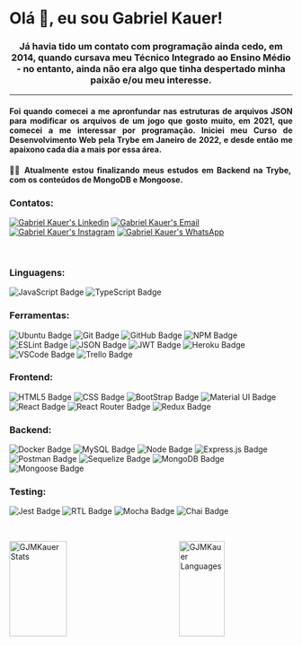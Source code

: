 <h1 align="left">Olá 👋, eu sou Gabriel Kauer!</h1>

<h3 align="center"> Já havia tido um contato com programação ainda cedo, em 2014, quando cursava meu Técnico Integrado ao Ensino Médio - no entanto, ainda não era algo que tinha despertado minha paixão e/ou meu interesse.</h3>

<hr>

<h4 align="justify">Foi quando comecei a me apronfundar nas estruturas de arquivos JSON para modificar os arquivos de um jogo que gosto muito, em 2021, que comecei a me interessar por programação. Iniciei meu Curso de Desenvolvimento Web pela Trybe em Janeiro de 2022, e desde então me apaixono cada dia a mais por essa área.</h4>

<h4 align="justify">👨‍💻 Atualmente estou finalizando meus estudos em Backend na Trybe, com os conteúdos de <b>MongoDB e Mongoose.</b></h4>

<h3 align="left">Contatos:</h3>
<p align="left">
<a href="https://www.linkedin.com/in/gjmkauer/" target="blank"><img src="https://img.shields.io/badge/LinkedIn-0077B5?style=for-the-badge&logo=linkedin&logoColor=white" alt="Gabriel Kauer's Linkedin"/></a>
<a href="mailto:gjmkauer@hotmail.com" target="blank"><img src="https://img.shields.io/badge/Gmail-D14836?style=for-the-badge&logo=gmail&logoColor=white" alt="Gabriel Kauer's Email"/></a>
<a href="http://www.instagram.com/gjmkauer/" target="blank"><img src="https://img.shields.io/badge/Instagram-E4405F?style=for-the-badge&logo=instagram&logoColor=white" alt="Gabriel Kauer's Instagram"/></a>
<a href="http://wa.me/5551986873003" target="blank"><img src="https://img.shields.io/badge/WhatsApp-25D366?style=for-the-badge&logo=whatsapp&logoColor=white" alt="Gabriel Kauer's WhatsApp"/></a>
</p>

<p>⠀</p>

<h3 align="left">Linguagens:</h3>
<p align="left">
<img src="https://img.shields.io/badge/JavaScript-323330?style=for-the-badge&logo=javascript&logoColor=F7DF1E" alt="JavaScript Badge"/>
<img src="https://img.shields.io/badge/TypeScript-007ACC?style=for-the-badge&logo=typescript&logoColor=white" alt="TypeScript Badge"/>
</p>

<h3 align="left">Ferramentas:</h3>
<p align="left">
<img src="https://img.shields.io/badge/Ubuntu-E95420?style=for-the-badge&logo=ubuntu&logoColor=white" alt="Ubuntu Badge"/>
<img src="https://img.shields.io/badge/git-%23F05033.svg?style=for-the-badge&logo=git&logoColor=white" alt="Git Badge"/>
<img src="https://img.shields.io/badge/github-%23121011.svg?style=for-the-badge&logo=github&logoColor=white" alt="GitHub Badge"/>
<img src="https://img.shields.io/badge/NPM-%23000000.svg?style=for-the-badge&logo=npm&logoColor=white" alt="NPM Badge"/>
<img src="https://img.shields.io/badge/eslint-3A33D1?style=for-the-badge&logo=eslint&logoColor=white" alt="ESLint Badge"/>
<img src="https://img.shields.io/badge/json-5E5C5C?style=for-the-badge&logo=json&logoColor=white" alt="JSON Badge"/>
<img src="https://img.shields.io/badge/JWT-000000?style=for-the-badge&logo=JSON%20web%20tokens&logoColor=white" alt="JWT Badge"/>
<img src="https://img.shields.io/badge/heroku-%23430098.svg?style=for-the-badge&logo=heroku&logoColor=white" alt="Heroku Badge"/>
<img src="https://img.shields.io/badge/VSCode-0078D4?style=for-the-badge&logo=visual%20studio%20code&logoColor=white" alt="VSCode Badge"/>
<img src="https://img.shields.io/badge/Trello-0052CC?style=for-the-badge&logo=trello&logoColor=white" alt="Trello Badge"/>
</p>

<h3 align="left">Frontend:</h3>
<p align="left">
<img src="https://img.shields.io/badge/HTML5-E34F26?style=for-the-badge&logo=html5&logoColor=white" alt="HTML5 Badge"/>
<img src="https://img.shields.io/badge/CSS3-1572B6?style=for-the-badge&logo=css3&logoColor=white" alt="CSS Badge"/>
<img src="https://img.shields.io/badge/bootstrap-%23563D7C.svg?style=for-the-badge&logo=bootstrap&logoColor=white" alt="BootStrap Badge"/>
<img src="https://img.shields.io/badge/MUI-%230081CB.svg?style=for-the-badge&logo=mui&logoColor=white" alt="Material UI Badge"/>
<img src="https://img.shields.io/badge/React-20232A?style=for-the-badge&logo=react&logoColor=61DAFB" alt="React Badge"/>
<img src="https://img.shields.io/badge/React_Router-CA4245?style=for-the-badge&logo=react-router&logoColor=white" alt="React Router Badge"/>
<img src="https://img.shields.io/badge/Redux-593D88?style=for-the-badge&logo=redux&logoColor=white" alt="Redux Badge"/>
</p>
 
<h3 align="left">Backend:</h3>
<p align="left">
<img src="https://img.shields.io/badge/Docker-2CA5E0?style=for-the-badge&logo=docker&logoColor=white" alt="Docker Badge"/>
<img src="https://img.shields.io/badge/MySQL-005C84?style=for-the-badge&logo=mysql&logoColor=white" alt="MySQL Badge"/>
<img src="https://img.shields.io/badge/Node.js-339933?style=for-the-badge&logo=nodedotjs&logoColor=white" alt="Node Badge"/>
<img src="https://img.shields.io/badge/Express.js-000000?style=for-the-badge&logo=express&logoColor=white" alt="Express.js Badge"/>
<img src="https://img.shields.io/badge/Postman-FF6C37?style=for-the-badge&logo=Postman&logoColor=white" alt="Postman Badge"/>
<img src="https://img.shields.io/badge/Sequelize-52B0E7?style=for-the-badge&logo=Sequelize&logoColor=white" alt="Sequelize Badge"/>
<img src="https://img.shields.io/badge/MongoDB-4EA94B?style=for-the-badge&logo=mongodb&logoColor=white" alt="MongoDB Badge"/>
<img src="https://user-images.githubusercontent.com/98183352/197245910-96b870c8-ef6a-4879-bfe2-4b4afb392fe0.png" alt="Mongoose Badge"/>
</p>

<h3 align="left">Testing:</h3>
<p align="left">
<img src="https://img.shields.io/badge/Jest-C21325?style=for-the-badge&logo=jest&logoColor=white" alt="Jest Badge"/>
<img src="https://img.shields.io/badge/-TestingLibrary-%23E33332?style=for-the-badge&logo=testing-library&logoColor=white" alt="RTL Badge"/>
<img src="https://img.shields.io/badge/Mocha-8D6748?style=for-the-badge&logo=Mocha&logoColor=white" alt="Mocha Badge" />
<img src="https://img.shields.io/badge/chai-A30701?style=for-the-badge&logo=chai&logoColor=white" alt="Chai Badge"/>
</p>

<p>⠀</p>

<a href="https://github.com/GJMKauer"><img src="https://github-readme-stats.vercel.app/api?username=gjmkauer&show_icons=true&theme=merko&border_radius=25&locale=pt-br" alt="GJMKauer Stats" height="170px" width="45%" align="left" /></a>

<a href="https://github.com/GJMKauer"><img src="https://github-readme-stats.vercel.app/api/top-langs/?username=gjmkauer&langs_count=10&layout=compact&theme=merko&border_radius=25&locale=pt-br" alt="GJMKauer Languages" height="170px" width="40%" align="right" /></a>
